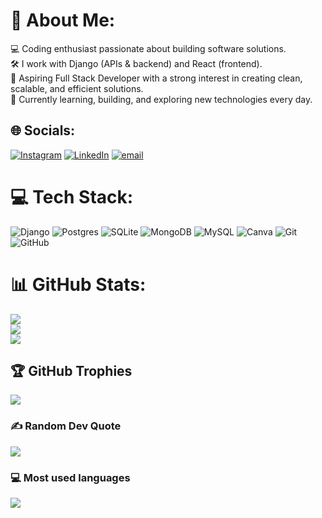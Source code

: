 # 💫 About Me:
💻 Coding enthusiast passionate about building software solutions.<br>🛠️ I work with Django (APIs & backend) and React (frontend).<br>🚀 Aspiring Full Stack Developer with a strong interest in creating clean, scalable, and efficient solutions.<br>🔧 Currently learning, building, and exploring new technologies every day.


## 🌐 Socials:
[![Instagram](https://img.shields.io/badge/Instagram-%23E4405F.svg?logo=Instagram&logoColor=white)](https://instagram.com/ft_raji) [![LinkedIn](https://img.shields.io/badge/LinkedIn-%230077B5.svg?logo=linkedin&logoColor=white)](https://linkedin.com/in/raji-k-770b30323) [![email](https://img.shields.io/badge/Email-D14836?logo=gmail&logoColor=white)](mailto:rajiraneem@gmail.com) 

# 💻 Tech Stack:
![Django](https://img.shields.io/badge/django-%23092E20.svg?style=for-the-badge&logo=django&logoColor=white) ![Postgres](https://img.shields.io/badge/postgres-%23316192.svg?style=for-the-badge&logo=postgresql&logoColor=white) ![SQLite](https://img.shields.io/badge/sqlite-%2307405e.svg?style=for-the-badge&logo=sqlite&logoColor=white) ![MongoDB](https://img.shields.io/badge/MongoDB-%234ea94b.svg?style=for-the-badge&logo=mongodb&logoColor=white) ![MySQL](https://img.shields.io/badge/mysql-4479A1.svg?style=for-the-badge&logo=mysql&logoColor=white) ![Canva](https://img.shields.io/badge/Canva-%2300C4CC.svg?style=for-the-badge&logo=Canva&logoColor=white) ![Git](https://img.shields.io/badge/git-%23F05033.svg?style=for-the-badge&logo=git&logoColor=white) ![GitHub](https://img.shields.io/badge/github-%23121011.svg?style=for-the-badge&logo=github&logoColor=white)
# 📊 GitHub Stats:
![](https://github-readme-stats.vercel.app/api?username=Rajiraneem&theme=dark&hide_border=false&include_all_commits=true&count_private=true)<br/>
![](https://nirzak-streak-stats.vercel.app/?user=Rajiraneem&theme=dark&hide_border=false)<br/>
![](https://github-readme-stats.vercel.app/api/top-langs/?username=Rajiraneem&theme=dark&hide_border=false&include_all_commits=true&count_private=true&layout=compact)

## 🏆 GitHub Trophies
![](https://github-profile-trophy.vercel.app/?username=Rajiraneem&theme=dark&no-frame=false&no-bg=true&margin-w=4)

### ✍️ Random Dev Quote
![](https://quotes-github-readme.vercel.app/api?type=horizontal&theme=radical)

### 💻 Most used languages

![](https://github-readme-stats.vercel.app/api/top-langs/?username=Meehad&langs_count=10&layout=compact&theme=material-palenight)

<!-- Proudly created with GPRM ( https://gprm.itsvg.in ) -->